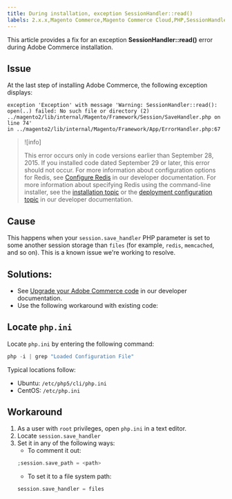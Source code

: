 ```yaml
---
title: During installation, exception SessionHandler::read()
labels: 2.x.x,Magento Commerce,Magento Commerce Cloud,PHP,SessionHandler,exception,how to,troubleshooting
---
```


This article provides a fix for an exception **SessionHandler::read()** error during Adobe Commerce installation.

## Issue

At the last step of installing Adobe Commerce, the following exception displays:

```temrinal
exception 'Exception' with message 'Warning: SessionHandler::read():
open(..) failed: No such file or directory (2) ../magento2/lib/internal/Magento/Framework/Session/SaveHandler.php on line 74'
in ../magento2/lib/internal/Magento/Framework/App/ErrorHandler.php:67
```

>![info]
>
>This error occurs only in code versions earlier than September 28, 2015. If you installed code dated September 29 or later, this error should not occur. For more information about configuration options for Redis, see [Configure Redis](https://devdocs.magento.com/guides/v2.3/config-guide/redis/config-redis.html) in our developer documentation. For more information about specifying Redis using the command-line installer, see the [installation topic](https://devdocs.magento.com/guides/v2.3/install-gde/install/cli/install-cli-install.html) or the [deployment configuration topic](https://devdocs.magento.com/guides/v2.3/install-gde/install/cli/install-cli-subcommands-deployment.html#instgde-cli-subcommands-configphp) in our developer documentation.

## Cause

This happens when your `session.save_handler` PHP parameter is set to some another session storage than `files` (for example, `redis`, `memcached`, and so on). This is a known issue we're working to resolve.

## Solutions:

* See [Upgrade your Adobe Commerce code](https://devdocs.magento.com/guides/v2.3/install-gde/install/cli/install-cli-uninstall.html#instgde-install-magento-update) in our developer documentation.
* Use the following workaround with existing code:

<h2 id="locate-php-ini">Locate <code>php.ini</code>
</h2>

Locate `php.ini` by entering the following command:

```php
php -i | grep "Loaded Configuration File"
```

Typical locations follow:

* Ubuntu: `/etc/php5/cli/php.ini`
* CentOS: `/etc/php.ini`

<h2 id="workaround">Workaround</h2>

1. As a user with `root` privileges, open `php.ini` in a text editor.
1. Locate `session.save_handler`
1. Set it in any of the following ways:    
    * To comment it out:
    ```php
    ;session.save_path = <path>
    ```    
    * To set it to a file system path:
    ```php
    session.save_handler = files
    ```    
